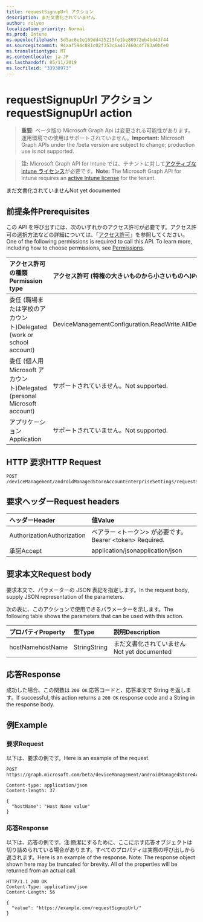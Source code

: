 ```yaml
---
title: requestSignupUrl アクション
description: まだ文書化されていません
author: rolyon
localization_priority: Normal
ms.prod: Intune
ms.openlocfilehash: 5d5ac6e1e169dd425215fe1be80972eb4bd43f44
ms.sourcegitcommit: 94aaf594c881c02f353c6a417460cdf783a0bfe0
ms.translationtype: MT
ms.contentlocale: ja-JP
ms.lasthandoff: 05/11/2019
ms.locfileid: "33938973"
---
```

# <a name="requestsignupurl-action"></a><span data-ttu-id="606dd-103">requestSignupUrl アクション</span><span class="sxs-lookup"><span data-stu-id="606dd-103">requestSignupUrl action</span></span>

> <span data-ttu-id="606dd-104">**重要:** ベータ版の Microsoft Graph Api は変更される可能性があります。運用環境での使用はサポートされていません。</span><span class="sxs-lookup"><span data-stu-id="606dd-104">**Important:** Microsoft Graph APIs under the /beta version are subject to change; production use is not supported.</span></span>

> <span data-ttu-id="606dd-105">**注:** Microsoft Graph API for Intune では、テナントに対して[アクティブな intune ライセンス](https://go.microsoft.com/fwlink/?linkid=839381)が必要です。</span><span class="sxs-lookup"><span data-stu-id="606dd-105">**Note:** The Microsoft Graph API for Intune requires an [active Intune license](https://go.microsoft.com/fwlink/?linkid=839381) for the tenant.</span></span>

<span data-ttu-id="606dd-106">まだ文書化されていません</span><span class="sxs-lookup"><span data-stu-id="606dd-106">Not yet documented</span></span>

## <a name="prerequisites"></a><span data-ttu-id="606dd-107">前提条件</span><span class="sxs-lookup"><span data-stu-id="606dd-107">Prerequisites</span></span>
<span data-ttu-id="606dd-p101">この API を呼び出すには、次のいずれかのアクセス許可が必要です。アクセス許可の選択方法などの詳細については、「[アクセス許可](/graph/permissions-reference)」を参照してください。</span><span class="sxs-lookup"><span data-stu-id="606dd-p101">One of the following permissions is required to call this API. To learn more, including how to choose permissions, see [Permissions](/graph/permissions-reference).</span></span>

|<span data-ttu-id="606dd-110">アクセス許可の種類</span><span class="sxs-lookup"><span data-stu-id="606dd-110">Permission type</span></span>|<span data-ttu-id="606dd-111">アクセス許可 (特権の大きいものから小さいものへ)</span><span class="sxs-lookup"><span data-stu-id="606dd-111">Permissions (from most to least privileged)</span></span>|
|:---|:---|
|<span data-ttu-id="606dd-112">委任 (職場または学校のアカウント)</span><span class="sxs-lookup"><span data-stu-id="606dd-112">Delegated (work or school account)</span></span>|<span data-ttu-id="606dd-113">DeviceManagementConfiguration.ReadWrite.All</span><span class="sxs-lookup"><span data-stu-id="606dd-113">DeviceManagementConfiguration.ReadWrite.All</span></span>|
|<span data-ttu-id="606dd-114">委任 (個人用 Microsoft アカウント)</span><span class="sxs-lookup"><span data-stu-id="606dd-114">Delegated (personal Microsoft account)</span></span>|<span data-ttu-id="606dd-115">サポートされていません。</span><span class="sxs-lookup"><span data-stu-id="606dd-115">Not supported.</span></span>|
|<span data-ttu-id="606dd-116">アプリケーション</span><span class="sxs-lookup"><span data-stu-id="606dd-116">Application</span></span>|<span data-ttu-id="606dd-117">サポートされていません。</span><span class="sxs-lookup"><span data-stu-id="606dd-117">Not supported.</span></span>|

## <a name="http-request"></a><span data-ttu-id="606dd-118">HTTP 要求</span><span class="sxs-lookup"><span data-stu-id="606dd-118">HTTP Request</span></span>
<!-- {
  "blockType": "ignored"
}
-->
``` http
POST /deviceManagement/androidManagedStoreAccountEnterpriseSettings/requestSignupUrl
```

## <a name="request-headers"></a><span data-ttu-id="606dd-119">要求ヘッダー</span><span class="sxs-lookup"><span data-stu-id="606dd-119">Request headers</span></span>
|<span data-ttu-id="606dd-120">ヘッダー</span><span class="sxs-lookup"><span data-stu-id="606dd-120">Header</span></span>|<span data-ttu-id="606dd-121">値</span><span class="sxs-lookup"><span data-stu-id="606dd-121">Value</span></span>|
|:---|:---|
|<span data-ttu-id="606dd-122">Authorization</span><span class="sxs-lookup"><span data-stu-id="606dd-122">Authorization</span></span>|<span data-ttu-id="606dd-123">ベアラー &lt;トークン&gt; が必要です。</span><span class="sxs-lookup"><span data-stu-id="606dd-123">Bearer &lt;token&gt; Required.</span></span>|
|<span data-ttu-id="606dd-124">承諾</span><span class="sxs-lookup"><span data-stu-id="606dd-124">Accept</span></span>|<span data-ttu-id="606dd-125">application/json</span><span class="sxs-lookup"><span data-stu-id="606dd-125">application/json</span></span>|

## <a name="request-body"></a><span data-ttu-id="606dd-126">要求本文</span><span class="sxs-lookup"><span data-stu-id="606dd-126">Request body</span></span>
<span data-ttu-id="606dd-127">要求本文で、パラメーターの JSON 表記を指定します。</span><span class="sxs-lookup"><span data-stu-id="606dd-127">In the request body, supply JSON representation of the parameters.</span></span>

<span data-ttu-id="606dd-128">次の表に、このアクションで使用できるパラメーターを示します。</span><span class="sxs-lookup"><span data-stu-id="606dd-128">The following table shows the parameters that can be used with this action.</span></span>

|<span data-ttu-id="606dd-129">プロパティ</span><span class="sxs-lookup"><span data-stu-id="606dd-129">Property</span></span>|<span data-ttu-id="606dd-130">型</span><span class="sxs-lookup"><span data-stu-id="606dd-130">Type</span></span>|<span data-ttu-id="606dd-131">説明</span><span class="sxs-lookup"><span data-stu-id="606dd-131">Description</span></span>|
|:---|:---|:---|
|<span data-ttu-id="606dd-132">hostName</span><span class="sxs-lookup"><span data-stu-id="606dd-132">hostName</span></span>|<span data-ttu-id="606dd-133">String</span><span class="sxs-lookup"><span data-stu-id="606dd-133">String</span></span>|<span data-ttu-id="606dd-134">まだ文書化されていません</span><span class="sxs-lookup"><span data-stu-id="606dd-134">Not yet documented</span></span>|



## <a name="response"></a><span data-ttu-id="606dd-135">応答</span><span class="sxs-lookup"><span data-stu-id="606dd-135">Response</span></span>
<span data-ttu-id="606dd-136">成功した場合、この関数は `200 OK` 応答コードと、応答本文で String を返します。</span><span class="sxs-lookup"><span data-stu-id="606dd-136">If successful, this action returns a `200 OK` response code and a String in the response body.</span></span>

## <a name="example"></a><span data-ttu-id="606dd-137">例</span><span class="sxs-lookup"><span data-stu-id="606dd-137">Example</span></span>

### <a name="request"></a><span data-ttu-id="606dd-138">要求</span><span class="sxs-lookup"><span data-stu-id="606dd-138">Request</span></span>
<span data-ttu-id="606dd-139">以下は、要求の例です。</span><span class="sxs-lookup"><span data-stu-id="606dd-139">Here is an example of the request.</span></span>
``` http
POST https://graph.microsoft.com/beta/deviceManagement/androidManagedStoreAccountEnterpriseSettings/requestSignupUrl

Content-type: application/json
Content-length: 37

{
  "hostName": "Host Name value"
}
```

### <a name="response"></a><span data-ttu-id="606dd-140">応答</span><span class="sxs-lookup"><span data-stu-id="606dd-140">Response</span></span>
<span data-ttu-id="606dd-p102">以下は、応答の例です。注:簡潔にするために、ここに示す応答オブジェクトは切り詰められている場合があります。すべてのプロパティは実際の呼び出しから返されます。</span><span class="sxs-lookup"><span data-stu-id="606dd-p102">Here is an example of the response. Note: The response object shown here may be truncated for brevity. All of the properties will be returned from an actual call.</span></span>
``` http
HTTP/1.1 200 OK
Content-Type: application/json
Content-Length: 56

{
  "value": "https://example.com/requestSignupUrl/"
}
```




